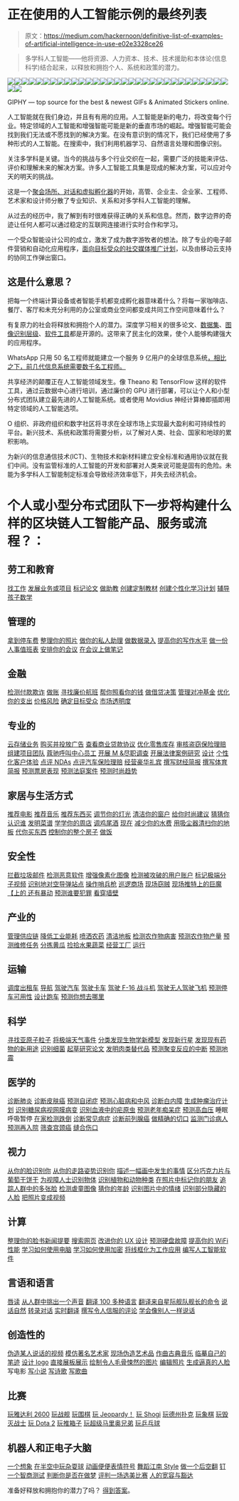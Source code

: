 # 正在使用的人工智能示例的最终列表

> 原文：<https://medium.com/hackernoon/definitive-list-of-examples-of-artificial-intelligence-in-use-e02e3328ce26>

> 多学科人工智能——他将资源、人力资本、技术、技术援助和本体论(信息科学)结合起来，以释放和拥抱个人、系统和政策的潜力。

![](img/38fa68b7381932d827b2f898eefd5be7.png)![](img/d424ad022c02b16289f6091afb575508.png)![](img/5f82921abbab2682e1e618839b52b326.png)![](img/803ceff63ce54d671efea1359eb96ca8.png)![](img/ecab42315e9e66a4c221a36fb387b882.png)![](img/e6b270cb15d0b191421cab5a7c711e77.png)![](img/c1d04a8d52fe0fd426d8b46b54bc3b54.png)![](img/af83bc21485bd73e721e7463f65e1d8f.png)![](img/47e53b6d747cdba43f82f387f2f137b5.png)![](img/adc22cf5ccf117acf3f9abe670b7e3a5.png)![](img/e1a1ad9744927ccce2a05f47bc8588b8.png)![](img/1a06fb35b9d7d0c8c0263b9939e3fdd0.png)![](img/419269c5c27f4d06832bf5ffcc967a13.png)![](img/7e221510305f03f3dcdea9b6dbb37dbb.png)![](img/e890fe988ee764e744249dbdd1c5a5a3.png)![](img/3dea6e77d9f33c36f254bf722571a71d.png)![](img/27c0b43e91c47e20c80ec4866e3d3a78.png)![](img/41e41b0ac087c2b939f18308fd751e68.png)![](img/1f88194f8556393e1529bc1abe3d5ef3.png)![](img/8564a1adf9e6a06fe946814023830ac8.png)![](img/92306413c95e49f64c3cf331e2cb41a9.png)![](img/d6afa4f5a34c7506d58b3c6d60ebbcb0.png)![](img/86c92db124cb80ae583ed78550cfe716.png)![](img/2e318a4903b99245d6bf8162680cda21.png)![](img/e92f1b1cfb52a8c5192fdeee9cd6721a.png)![](img/1d993268468490a0733314abef866628.png)![](img/055bdcae6de931187055ea6be0fc193e.png)![](img/adbcf81d77c113ed8d07076885fe5003.png)![](img/6253e27697e18884b1627d3677af5345.png)![](img/8fcd55188004431a58eaa989a25a89a6.png)![](img/76072561f3795d1d18bc91ec774131b0.png)![](img/36dcc35c4235dcd63fc4a8f4b1ed72f3.png)![](img/49109695f8a15cfb20a8cf5245ef16d4.png)

GIPHY — top source for the best & newest GIFs & Animated Stickers online.

人工智能就在我们身边，并且有有用的应用。人工智能是新的电力，将改变每个行业。特定领域的人工智能和增强智能可能是新的垂直市场的崛起。增强智能可能会找到我们无法或不愿找到的解决方案。在没有意识到的情况下，我们已经使用了多种形式的人工智能。在搜索中，我们利用机器学习、自然语言处理和图像识别。

关注多学科是关键。当今的挑战与多个行业交织在一起，需要广泛的技能来评估、评价和理解未来的解决方案。许多人工智能工具集是现成的解决方案，可以应对今天的明天的挑战。

这是一个[聚会场所、对话和虚拟孵化器](https://disruptiontalk.com/)的开始，高管、企业主、企业家、工程师、艺术家和设计师分散了专业知识、关系和对多学科人工智能的理解。

从过去的经历中，我了解到有时很难获得正确的关系和信息。然而，数字边界的奇迹让任何人都可以通过稳定的互联网连接进行实时合作和学习。

一个受众智能设计公司的成立，激发了成为数字游牧者的想法。除了专业的电子邮件营销和自动化应用程序，[面向目标受众的社交媒体推广计划](https://socialplan.co/)，以及由移动云支持的协同工作弹出窗口。

## 这是什么意思？

把每一个终端计算设备或者智能手机都变成孵化器意味着什么？将每一家咖啡店、餐厅、客厅和未充分利用的办公室或商业空间都变成共同工作空间意味着什么？

有复原力的社会将释放和拥抱个人的潜力。深度学习相关的很多论文、[数据集](https://code.google.com/archive/p/word2vec/)、[图像识别层级](http://image-net.org/index)、[软件工具](http://deeplearning.net/software/theano/)都是开源的。这带来了民主化的效果，使个人能够构建强大的应用程序。

WhatsApp 只用 50 名工程师就能建立一个服务 9 亿用户的全球信息系统[，相比之下，前几代信息系统需要数千名工程师。](http://www.wired.com/2015/09/whatsapp-serves-900-million-users-50-engineers/)

共享经济的颠覆正在人工智能领域发生。像 Theano 和 TensorFlow 这样的软件工具，通过云数据中心进行培训，通过廉价的 GPU 进行部署，可以让个人和小型分布式团队建立最先进的人工智能系统。或者使用 Movidius 神经计算棒即插即用特定领域的人工智能选项。

O 组织、非政府组织和数字社区将寻求在全球市场上实现最大盈利和可持续性的平台。新兴技术、系统和政策将需要分析，以了解对人类、社会、国家和地球的累积影响。

为新兴的信息通信技术(ICT)、生物技术和新材料建立安全标准和通用协议就在我们中间。没有监管标准的人工智能的开发和部署对人类来说可能是固有的危险。未能为多学科人工智能制定标准会导致经济效率低下，并失去经济机会。

# 个人或小型分布式团队下一步将构建什么样的区块链人工智能产品、服务或流程？：

## 劳工和教育

[找工作](https://hackernoon.com/farewell-education-welcome-api-as-a-service-for-micro-entrepreneurship-f045710b9454)
[发展业务或项目](https://disruptiontalk.com/) [标记论文](https://www.newscientist.com/article/mg21128285-200-automated-marking-takes-teachers-out-of-the-loop/)
[做助教](https://www.washingtonpost.com/news/innovations/wp/2016/05/11/this-professor-stunned-his-students-when-he-revealed-the-secret-identity-of-his-teaching-assistant/)
[创建定制教材](http://contenttechnologiesinc.com/)
[创建个性化学习计划](https://www.theverge.com/2016/4/25/11492102/bill-gates-interview-education-software-artificial-intelligence)
[辅导孩子数学](http://hellothinkster.com/)

## 管理的

[拿到停车费](http://www.ibtimes.co.uk/how-appeal-parking-ticket-this-ai-robot-lawyer-will-fight-fines-you-free-1567908)
[整理你的照片](https://betanews.com/2017/06/03/google-photos-ai-archiving/)
[做你的私人助理](https://techcrunch.com/2016/05/25/sherpa-a-spanish-language-ai-based-personal-assistant-raises-6-5m/)
[做数据录入](https://www.hyperscience.com/products/)
[提高你的写作水平](https://www.grammarly.com/about)
[做一份人事值班表](http://www.rotageek.com/about)
[安排你的会议](https://x.ai/how-it-works/)
[在会议上做笔记](https://clarke.ai/)

## 金融

[检测付款欺诈](https://techcrunch.com/2017/01/16/fraugster/)
[做账](https://www.accountingtoday.com/opinion/the-future-of-automation-and-accounting)
[寻找廉价航班](https://www.hopper.com/corp/about.html)
[帮你照看你的钱](https://www.meetcleo.com/)
[做借贷决策](http://lending-times.com/2017/07/19/ai-credit-scoring-fad-or-the-future/)
[管理对冲基金](https://www.bloomberg.com/news/features/2017-09-27/the-massive-hedge-fund-betting-on-ai)
[优化你的支出](http://wallet.ai/#about)
[价格风险](https://cytora.com/company)
[确定目标受众](https://socialplan.co/)
[市场透明度](https://elementus.io/token-sales-history)

## 专业的

[云存储业务](https://www.smarterbackups.com/)
[购买并投放广告](https://martechtoday.com/value-applying-artificial-intelligence-display-advertising-199306)
[查看商业贷款协议](https://www.independent.co.uk/news/business/news/jp-morgan-software-lawyers-coin-contract-intelligence-parsing-financial-deals-seconds-legal-working-a7603256.html)
[优化零售库存](https://edited.com/about/)
[审核盗窃保险理赔](https://www.lemonade.com/blog/lemonade-sets-new-world-record/)
[组建项目团队](https://www.profinda.com/)
[蔻驰呼叫中心员工](http://www.cogitocorp.com/)
[开展 M &尽职调查](https://www.slaughterandmay.com/news-and-recent-work/news/luminance-launches-with-backing-of-invoke-capital-and-in-collaboration-with-slaughter-and-may/)
[开展法律案例研究](http://www.rossintelligence.com/lawyers/)
[设计](https://www.forbes.com/sites/benkepes/2014/08/26/good-idea-bad-use-of-jargon-feedvisor-raises-6m-for-its-algorithmic-repricing-platform/) [个性化客户体验](http://www.boxever.com/solution-overview/)
[点评 NDAs](http://mitsloan.mit.edu/newsroom/articles/artificial-intelligence-enabled-klarity-helps-companies-identify-risks-in-contracts/)
[点评汽车保险理赔](https://tractable.ai/products/insurance/)
[经营豪华礼宾](https://www.johnpaul.com/en/home/)
[撰写财经简报](https://qz.com/228218/the-aps-newest-business-reporter-is-an-algorithm/)
[撰写体育简报](http://www.ibtimes.co.uk/associated-press-expand-its-sports-coverage-by-using-ai-write-minor-league-baseball-articles-1568804)
[预测票房表现](https://www.vaultml.com/what-we-do.html)
[预测法庭案件](https://www.ucl.ac.uk/news/news-articles/1016/241016-AI-predicts-outcomes-human-rights-trials)
[预测时尚趋势](https://www.economist.com/news/business/21725599-technology-may-be-disrupting-peculiar-business-can-data-predict-fashion-trends)

## 家居与生活方式

[推荐电影](https://www.wired.co.uk/article/how-do-netflixs-algorithms-work-machine-learning-helps-to-predict-what-viewers-will-like)
[推荐音乐](https://qz.com/571007/the-magic-that-makes-spotifys-discover-weekly-playlists-so-damn-good/)
[推荐东西买](https://www.wired.com/2016/05/amazons-giving-away-ai-behind-product-recommendations/)
[调节你的灯光](/@Cubic.ai/cubic-making-of-the-ai-butler-3ff534d95591)
[清洁你的窗户](https://www.ecovacs.com/us/winbot-window-cleaning-robot/WINBOT-950)
[给你时尚建议](https://www.psfk.com/2017/11/alibaba-has-introduced-an-ai-fashion-assistant.html)
[猜猜你认识谁](https://www.usatoday.com/story/tech/columnist/2017/07/30/why-facebooks-people-you-may-know-makes-some-weird-suggestions/521264001/)
[发明菜谱](https://www.ice.edu/about-us/brand-at-ice/ibm-cognitive-cooking-with-chef-watson-partnership)
[学学你的周店](http://www.getcapitan.com/)
[调鸡尾酒](https://www.wgsn.com/blogs/sxsw-ibm-watson-could-be-mixing-your-next-drink-and-analysing-your-personality-too/)
[现在](https://usa.robomow.com/) [减少你的水费](https://www.engadget.com/2017/11/21/buoy-iot-water-sensor/)
[用吸尘器清扫你的地板](http://www.irobot.com/For-the-Home/Vacuuming/Roomba.aspx)
[代你买东西](https://techcrunch.com/2014/01/18/amazon-pre-ships/)
[控制你的整个房子](https://techcrunch.com/2016/12/20/watch-mark-zuckerbergs-morgan-freeman-voiced-jarvis-ai-in-action/)
[做饭](https://www.forbes.com/sites/eustaciahuen/2016/10/31/the-worlds-first-home-robotic-chef-can-cook-over-100-meals/)

## 安全性

[拦截垃圾邮件](https://techcrunch.com/2017/05/31/google-says-its-machine-learning-tech-now-blocks-99-9-of-gmail-spam-and-phishing-messages/)
[检测恶意软件](https://www.networkworld.com/article/3043202/security/how-to-use-deep-learning-ai-to-detect-and-prevent-malware-and-apts-in-real-time.html)
[增强像素化图像](https://www.theguardian.com/technology/2017/feb/08/google-ai-system-pixelated-faces-csi)
[检测被攻破的用户账户](https://bdtechtalks.com/2016/04/15/the-role-of-big-data-in-securing-online-identities/)
[标记极端分子视频](https://www.ft.com/content/2775d8a4-b3f8-11e7-aa26-bb002965bce8)
[识别地对空导弹站点](https://www.wired.com/story/ai-can-help-hunt-down-missile-sites-in-china/)
[操作哨兵枪](https://en.wikipedia.org/wiki/Samsung_SGR-A1)
[巡逻商场](http://uk.businessinsider.com/knightscope-security-robots-microsoft-uber-2017-5)
[现场窃贼](https://www.popsci.com/article/gadgets/defend-your-home-artificial-intelligence#page-2)
[现场推特上的巨魔【上的 还有暴动](https://www.wired.com/2017/02/googles-troll-fighting-ai-now-belongs-world/)
[预测谁要犯罪](https://futurism.com/chinas-minority-report-style-plans-will-use-ai-to-predict-who-will-commit-crimes/)
[看穿墙壁](https://www.theregister.co.uk/2017/06/20/drones_and_wifi_see_thru_walls/)

## 产业的

[管理供应链](https://chronicled.com/) [降低工业能耗](http://uk.businessinsider.com/google-deepmind-ai-in-every-company-data-centre-end-of-year-2016-7)
[喷洒农药](https://www.wired.com/2016/05/future-humanitys-food-supply-hands-ai/)
[清洁地板](https://twitter.com/2morrowknight/status/942275170957344768)
[检测农作物病害](https://www.frontiersin.org/articles/10.3389/fpls.2016.01419/full)
[预测农作物产量](https://www.theverge.com/2016/8/4/12369494/descartes-artificial-intelligence-crop-predictions-usda)
[预测维修任务](https://tractable.ai/products/preventative-maintenance/)
[分拣黄瓜](https://cloud.google.com/blog/big-data/2016/08/how-a-japanese-cucumber-farmer-is-using-deep-learning-and-tensorflow)
[捡拾水果蔬菜](https://www.theguardian.com/business/2017/jan/31/hand-ocado-robot-shopping-fruit-vegetables)
[经营工厂](https://www.marketwatch.com/story/germany-develops-smart-factories-to-keep-an-edge-2014-10-27)
[运行](https://www.wired.co.uk/article/ocado-automated-distribution-warehouse)

## 运输

[调度出租车](https://eng.uber.com/engineering-an-efficient-route/)
[导航](https://motherboard.vice.com/en_us/article/4x3pp9/the-simple-elegant-algorithm-that-makes-google-maps-possible)
[驾驶汽车](https://en.wikipedia.org/wiki/Autonomous_car)
[驾驶卡车](https://www.technologyreview.com/s/603493/10-breakthrough-technologies-2017-self-driving-trucks/)
[驾驶 F-16 战斗机](https://techcrunch.com/2017/04/11/u-s-air-force-and-lockheed-demonstrate-autonomous-f-16-strike-capabilities/)
[驾驶无人驾驶飞机](https://www.theverge.com/2017/9/20/16325084/matternet-autonomous-drone-network-switzerland)
[预测停车可用性](https://research.googleblog.com/2017/02/using-machine-learning-to-predict.html)
[设计跑车](https://www.fastcompany.com/3054028/inside-the-hack-rod-the-worlds-first-ai-designed-car)
[预测你想去哪里](http://www.datacenterknowledge.com/machine-learning/how-mercedes-benz-uses-ai-predict-where-you-want-go)

## 科学

[寻找亚原子粒子](https://futurism.com/ai-is-changing-everything-even-science-itself/)
[将极端天气事件](https://www.nextplatform.com/2016/05/18/climate-research-first-push-deep-learning-traditional-supercomputers/)
[分类发现生物学新模型](https://now.tufts.edu/news-releases/planarian-regeneration-model-discovered-artificial-intelligence)
[发现新行星](https://www.wired.co.uk/article/why-artificial-intelligence-is-the-future-of-astronomy)
[发现现有药物的新用途](https://www.technologyreview.com/s/603384/machine-vision-helps-spot-new-drug-treatments/)
[识别细菌](https://scienmag.com/bidmc-researchers-use-artificial-intelligence-to-identify-bacteria-quickly-and-accurately/)
[起草研究论文](https://www.timeshighereducation.com/news/rise-research-bots-ai-software-writes-your-papers-you#survey-answer)
[发明肉类替代品](http://www.bbc.com/future/story/20171214-could-ai-help-create-a-meat-free-world)
[预测聚变反应的中断](https://www.princeton.edu/news/2017/12/15/artificial-intelligence-helps-accelerate-progress-toward-efficient-fusion-reactions)
[预测地震](https://www.scientificamerican.com/article/can-artificial-intelligence-predict-earthquakes/)

## 医学的

[诊断肺炎](https://qz.com/1130687/stanford-trained-ai-to-diagnose-pneumonia-better-than-a-radiologist-in-just-two-months/)
[诊断皮肤癌](https://spectrum.ieee.org/the-human-os/biomedical/diagnostics/computer-diagnoses-skin-cancers)
[预测自闭症](https://spectrum.ieee.org/the-human-os/biomedical/imaging/ai-predicts-autism-from-infant-brain-scans)
[预测心脏病和中风](https://spectrum.ieee.org/the-human-os/biomedical/diagnostics/ai-predicts-heart-attacks-more-accurately-than-standard-doctor-method)
[诊断白内障](https://spectrum.ieee.org/the-human-os/biomedical/diagnostics/ophthalmologists-vs-ai-its-a-tie)
[生成肿瘤治疗计划](https://www.ibm.com/watson/health/oncology-and-genomics/oncology/)
[识别糖尿病视网膜病变](https://www.wired.com/2016/11/googles-ai-reads-retinas-prevent-blindness-diabetics/)
[识别血液中的疟原虫](https://spectrum.ieee.org/the-human-os/robotics/artificial-intelligence/aipowered-microscope-counts-malaria-parasites)
[预测老年痴呆症](https://spectrum.ieee.org/the-human-os/biomedical/diagnostics/can-deep-learning-help-clinicians-predict-alzheimers-disease)
[预测高血压](https://www.wired.com/story/ai-can-help-apple-watch-predict-high-blood-pressure-sleep-apnea/) 睡眠呼吸暂停
[在家检测跌倒](https://www.theengineer.co.uk/radar-ai-vulnerable-healthcare/)
[诊断常见病症](https://spectrum.ieee.org/the-human-os/biomedical/diagnostics/doc-1-apps-0)
[诊断前列腺癌](https://cloud.google.com/customers/maxwell-mri/)
[做精确的切口](https://spectrum.ieee.org/the-human-os/biomedical/devices/in-fleshcutting-task-autonomous-robot-surgeon-beats-human-surgeons)
[监测门诊病人](http://sensely.com/features/)
[预测再入院](http://hitconsultant.net/2017/12/12/partners-connected-health-ai-hospital-readmissions/)
[筛查宫颈癌](https://pratt.duke.edu/news/ditch-the-speculum)
[缝合伤口](https://spectrum.ieee.org/the-human-os/robotics/medical-robots/autonomous-robot-surgeon-bests-human-surgeons-in-world-first)

## 视力

[从你的脸识别你](https://en.wikipedia.org/wiki/Facial_recognition_system)
[从你的走路姿势识别你](https://www.newscientist.com/article/mg21528835-600-cameras-know-you-by-your-walk/)
[描述一幅画中发生的事情](https://www.independent.co.uk/life-style/gadgets-and-tech/news/captionbot-microsoft-picture-caption-analyse-describe-artificial-intelligence-a6984246.html)
[区分巧克力片与葡萄干饼干](https://gigaom.com/2014/12/05/deep-learning-startup-metamind-launches-with-8m-and-a-star-team/)
[为视障人士识别物体](https://www.technologyreview.com/s/601098/app-spots-objects-for-the-visually-impaired/)
[识别植物和动物种类](https://news.developer.nvidia.com/ai-app-identifies-plants-and-animals-in-seconds/)
[在照片中标记你的朋友](/@ageitgey/machine-learning-is-fun-part-4-modern-face-recognition-with-deep-learning-c3cffc121d78)
[追踪人群中的多张脸](https://techcrunch.com/2017/03/30/new-tech-can-spot-small-faces-in-the-crowd/)
[检测虐童图像](http://www.telegraph.co.uk/technology/2017/12/18/artificial-intelligence-will-detect-child-abuse-images-save/) [猜你的年龄](https://www.theverge.com/2015/4/30/8522649/microsoft-how-old-do-i-look)
[识别图片中的情绪](https://www.wired.co.uk/article/microsoft-predict-emotions-artificial-intelligence)
[识别部分隐藏的人脸](https://arxiv.org/abs/1708.09317)
[把照片变成视频](http://carlvondrick.com/tinyvideo/)

## 计算

[整理你的脸书新闻提要](https://sideways-view.com/2016/12/01/optimizing-the-news-feed/)
[搜索网页](https://www.wired.com/2016/02/ai-is-changing-the-technology-behind-google-searches/)
[改进你的 UX 设计](http://www.eyequant.com/)
[预测硬盘故障](http://www.digitaljournal.com/tech-and-science/technology/hitachi-uses-ai-to-predict-when-server-hard-drives-will-fail/article/504575)
[提高你的 WiFi 性能](https://www.networkworld.com/article/3211528/mobile-wireless/mist-uses-ai-to-improve-wireless-network-performance.html)
[学习如何使用电脑](https://www.wired.com/2016/12/openais-universe-computers-learn-use-apps-like-humans/)
[学习如何使用加密](https://www.wired.co.uk/article/google-artificial-intelligence-encryption)
[将线框化为工作应用](https://thenextweb.com/apps/2017/05/26/ai-raw-design-turn-source-code/)
[编写人工智能软件](https://www.technologyreview.com/s/603381/ai-software-learns-to-make-ai-software/)

## 言语和语言

[唇读](https://www.technologyreview.com/s/602949/ai-has-beaten-humans-at-lip-reading/)
[从人群中挑出一个声音](https://www.newscientist.com/article/2151268-an-ai-has-learned-how-to-pick-a-single-voice-out-of-a-crowd/)
[翻译 100 多种语言](https://translate.google.co.uk/)
[翻译来自星际舰队舰长的命令](https://www.theverge.com/2017/5/11/15621930/star-trek-bridge-crew-voice-commands-ibm-watson)
[说话自然](https://deepmind.com/blog/wavenet-generative-model-raw-audio/)
[转录对话](https://blogs.microsoft.com/ai/2016/10/18/historic-achievement-microsoft-researchers-reach-human-parity-conversational-speech-recognition)
[实时翻译](https://www.engadget.com/2017/10/04/google-pixel-buds-translation-change-the-world/)
[撰写令人信服的评论](https://arxiv.org/abs/1708.08151)
[学会像别人一样说话](https://arstechnica.co.uk/information-technology/2016/07/luka-ai-chatbot-speaking-to-the-dead-mind-uploading/)

## 创造性的

[伪造某人说话的视频](https://www.theverge.com/2017/7/12/15957844/ai-fake-video-audio-speech-obama)
[模仿著名艺术家](https://motherboard.vice.com/en_us/article/wnjve5/artificial-intelligence-can-now-paint-like-arts-greatest-masters)
[现场伪造艺术品](https://www.technologyreview.com/s/609524/this-ai-can-spot-art-forgeries-by-looking-at-one-brushstroke/)
[作曲古典音乐](https://qz.com/488701/humans-are-confusing-music-composed-by-a-computer-for-j-s-bach/)
[临摹自己的笔迹](https://www.dailydot.com/layer8/handwriting-algorithm-privacy-security/)
[设计 logo](https://www.indiehackers.com/businesses/logojoy)
[直接展板展示](http://www.telegraph.co.uk/news/2017/12/16/hear-one-robot-director-bbc-ai-film-comedy-music-shows/)
[绘制令人毛骨悚然的图片](http://nightmare.mit.edu/)
[编辑照片](https://thenextweb.com/artificial-intelligence/2017/07/14/google-taught-ai-to-edit-photos-like-a-pro-and-the-results-are-glorious/)
[生成逼真的人脸](https://futurism.com/these-people-never-existed-they-were-made-by-an-ai/)
写电影
[写小说](https://www.digitaltrends.com/cool-tech/japanese-ai-writes-novel-passes-first-round-nationanl-literary-prize/)
[写诗歌](https://motherboard.vice.com/en_us/article/vvbxxd/the-poem-that-passed-the-turing-test)
[写歌曲](https://www.theverge.com/2017/8/27/16197196/taryn-southern-album-artificial-intelligence-interview)

## 比赛

[玩雅达利 2600](https://deepmind.com/research/publications/playing-atari-deep-reinforcement-learning/)
[玩战舰](https://www.technologyreview.com/s/609507/this-inquisitive-ai-will-kick-your-butt-at-battleship/)
[玩围棋](https://en.wikipedia.org/wiki/AlphaGo_versus_Lee_Sedol)
[玩 Jeopardy！](http://www.nytimes.com/2011/02/17/science/17jeopardy-watson.html?pagewanted=all)
[玩 Shogi](https://arxiv.org/abs/1712.01815)
[玩德州扑克](https://www.wired.com/2017/01/mystery-ai-just-crushed-best-human-players-poker/)
[玩象棋](https://en.wikipedia.org/wiki/Deep_Blue_versus_Garry_Kasparov)
[玩毁灭战士](https://arxiv.org/abs/1609.05521)
[玩 Dota 2](https://arstechnica.co.uk/gaming/2017/08/ai-bot-takes-on-the-pros-at-dota-2-and-wins/)
[玩推箱子](https://deepmind.com/blog/agents-imagine-and-plan/)
[玩超级马里奥兄弟](https://www.youtube.com/watch?v=iakFfOmanJU)
[玩乒乓球](https://www.theverge.com/2017/10/9/16448488/table-tennis-playing-robot-ai-forpheus-omron)

## 机器人和正电子大脑

[一个想象](https://www.technologyreview.com/s/610253/the-ganfather-the-man-whos-given-machines-the-gift-of-imagination/)
[在半空中玩杂耍球](https://gizmodo.com/5786711/quadrotor-drones-can-juggle-balls-with-each-other)
[动画便便表情符号](https://www.theverge.com/2017/9/12/16290210/new-iphone-emoji-animated-animoji-apple-ios-11-update)
[舞蹈江南 Style](https://www.youtube.com/watch?v=yP9NCMMqxCs)
[做一个后空翻](https://www.theverge.com/circuitbreaker/2017/11/17/16671328/boston-dynamics-backflip-robot-atlas)
[钉一个智商测试](http://observer.com/2015/06/artificially-intelligent-computer-outperforms-humans-on-iq-test/)
[判断你是否在做梦](https://thenextweb.com/artificial-intelligence/2017/08/07/scientists-create-ai-that-can-tell-if-youre-dreaming/)
[评判一场选美比赛](https://www.wired.co.uk/article/robot-beauty-contest-beauty-ai)
[人的宽容与豁达](https://techcrunch.com/2016/03/24/microsoft-silences-its-new-a-i-bot-tay-after-twitter-users-teach-it-racism/)

准备好释放和拥抱你的潜力了吗？ [得到答案](https://alexanderjones.co/)。